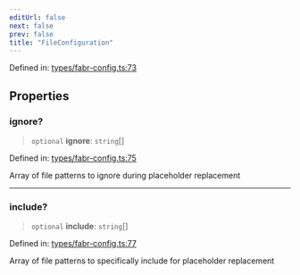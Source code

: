 ```yaml
---
editUrl: false
next: false
prev: false
title: "FileConfiguration"
---
```


Defined in: [types/fabr-config.ts:73](https://github.com/yashjawale/fabr/blob/f92675816a3f8768b3ea0b7f8742e3a12556014c/src/types/fabr-config.ts#L73)

## Properties

### ignore?

> `optional` **ignore**: `string`[]

Defined in: [types/fabr-config.ts:75](https://github.com/yashjawale/fabr/blob/f92675816a3f8768b3ea0b7f8742e3a12556014c/src/types/fabr-config.ts#L75)

Array of file patterns to ignore during placeholder replacement

***

### include?

> `optional` **include**: `string`[]

Defined in: [types/fabr-config.ts:77](https://github.com/yashjawale/fabr/blob/f92675816a3f8768b3ea0b7f8742e3a12556014c/src/types/fabr-config.ts#L77)

Array of file patterns to specifically include for placeholder replacement
